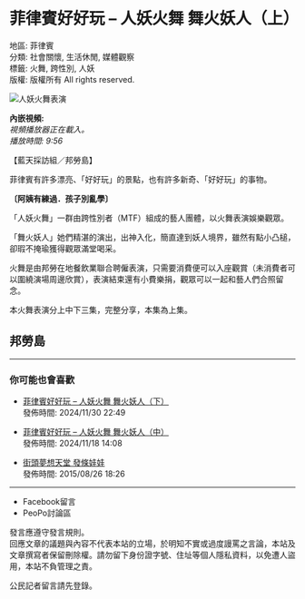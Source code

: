 # 菲律賓好好玩 – 人妖火舞 舞火妖人（上）

地區: 菲律賓  
分類: 社會關懷, 生活休閒, 媒體觀察  
標籤: 火舞, 跨性別, 人妖  
版權: 版權所有 All rights reserved.

![人妖火舞表演](https://www.peopo.org/files/public/video/img2/2303866/thumbnail-2303866_0001.jpg)

**內嵌視頻:**  
*視頻播放器正在載入。*  
*播放時間: 9:56*

【藍天採訪組／邦勞島】

菲律賓有許多漂亮、「好好玩」的景點，也有許多新奇、「好好玩」的事物。

**〔阿姨有練過．孩子別亂學〕**

「人妖火舞」一群由跨性別者（MTF）組成的藝人團體，以火舞表演娛樂觀眾。

「舞火妖人」她們精湛的演出，出神入化，簡直達到妖人境界，雖然有點小凸槌，卻瑕不掩瑜獲得觀眾滿堂喝采。

火舞是由邦勞在地餐飲業聯合聘僱表演，只需要消費便可以入座觀賞（未消費者可以圍繞演場周邊欣賞），表演結束還有小費樂捐，觀眾可以一起和藝人們合照留念。

本火舞表演分上中下三集，完整分享，本集為上集。

## 邦勞島

---

### 你可能也會喜歡

- [菲律賓好好玩 – 人妖火舞 舞火妖人（下）](https://www.peopo.org/news/706825)  
  發佈時間: 2024/11/30 22:49

- [菲律賓好好玩 – 人妖火舞 舞火妖人（中）](https://www.peopo.org/news/705445)  
  發佈時間: 2024/11/18 14:08

- [街頭夢想天堂 發條娃娃](https://www.peopo.org/news/285393)  
  發佈時間: 2015/08/26 18:26

---

- Facebook留言  
- PeoPo討論區  

發言應遵守發言規則。  
回應文章的議題與內容不代表本站的立場，於明知不實或過度謾罵之言論，本站及文章撰寫者保留刪除權。請勿留下身份證字號、住址等個人隱私資料，以免遭人盜用，本站不負管理之責。  

公民記者留言請先登錄。